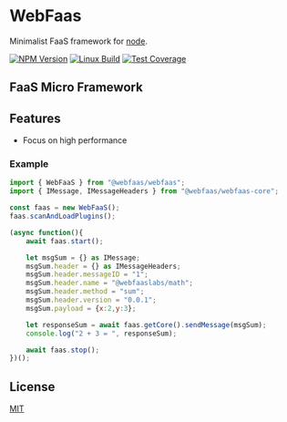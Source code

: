 # WebFaas

Minimalist FaaS framework for [node](http://nodejs.org).

[![NPM Version][npm-image]][npm-url]
[![Linux Build][travis-image]][travis-url]
[![Test Coverage][coveralls-image]][coveralls-url]

## FaaS Micro Framework

## Features
  * Focus on high performance

### Example
```javascript
import { WebFaaS } from "@webfaas/webfaas";
import { IMessage, IMessageHeaders } from "@webfaas/webfaas-core";

const faas = new WebFaaS();
faas.scanAndLoadPlugins();

(async function(){
    await faas.start();

    let msgSum = {} as IMessage;
    msgSum.header = {} as IMessageHeaders;
    msgSum.header.messageID = "1";
    msgSum.header.name = "@webfaaslabs/math";
    msgSum.header.method = "sum";
    msgSum.header.version = "0.0.1";
    msgSum.payload = {x:2,y:3};

    let responseSum = await faas.getCore().sendMessage(msgSum);
    console.log("2 + 3 = ", responseSum);

    await faas.stop();
})();
```

## License

[MIT](LICENSE)

[npm-image]: https://img.shields.io/npm/v/@webfaas/webfaas.svg
[npm-url]: https://npmjs.org/package/@webfaas/webfaas

[travis-image]: https://img.shields.io/travis/webfaas/webfaas/master.svg?label=linux
[travis-url]: https://travis-ci.org/webfaas/webfaas

[coveralls-image]: https://img.shields.io/coveralls/github/webfaas/webfaas/master.svg
[coveralls-url]: https://coveralls.io/github/webfaas/webfaas?branch=master